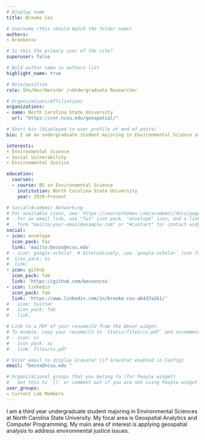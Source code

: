 ```yaml
---
# Display name
title: Brooke Cox

# Username (this should match the folder name)
authors:
- brookecox

# Is this the primary user of the site?
superuser: false

# Bold author name in authors list
highlight_name: true

# Role/position
role: She/Her/Hers<br />Undergraduate Researcher

# Organizations/Affiliations
organizations:
- name: North Carolina State University
  url: "https://cnr.ncsu.edu/geospatial/"

# Short bio (displayed in user profile at end of posts)
bio: I am an undergraduate student majoring in Environmental Science at North Carolina State University. 

interests:
- Environmental Science
- Social Vulnerability
- Environmental Justice

education:
  courses:
  - course: BS in Environmental Science
    institution: North Carolina State University
    year: 2020-Present

# Social/Academic Networking
# For available icons, see: https://sourcethemes.com/academic/docs/page-builder/#icons
#   For an email link, use "fas" icon pack, "envelope" icon, and a link in the
#   form "mailto:your-email@example.com" or "#contact" for contact widget.
social:
- icon: envelope
  icon_pack: fas
  link: 'mailto:becox@ncsu.edu' 
# - icon: google-scholar  # Alternatively, use `google-scholar` icon from `ai` icon pack
#  icon_pack: ai
#  link: 
- icon: github
  icon_pack: fab
  link: 'https://github.com/becoxncsu'
- icon: linkedin
  icon_pack: fab
  link: 'https://www.linkedin.com/in/brooke-cox-a6437a261/'
# - icon: twitter
#   icon_pack: fab
#   link:

# Link to a PDF of your resume/CV from the About widget.
# To enable, copy your resume/CV to `static/files/cv.pdf` and uncomment the lines below.
# - icon: cv
#   icon_pack: ai
#   link: files/cv.pdf

# Enter email to display Gravatar (if Gravatar enabled in Config)
email: "becox@ncsu.edu "

# Organizational groups that you belong to (for People widget)
#   Set this to `[]` or comment out if you are not using People widget.
user_groups:
- Current Lab Members
---
```


I am a third year undergraduate student majoring in Environmental Sciences at North Carolina State University. My focal area is Geospatial Analytics and Computer Programming. My main area of interest is applying geospatial analysis to address environmental justice issues. 

